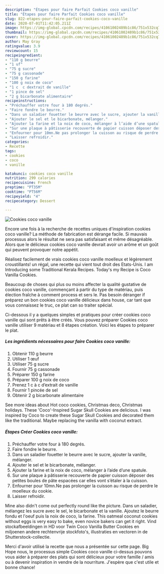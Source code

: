 ```yaml
---
description: "Étapes pour faire Parfait Cookies coco vanille"
title: "Étapes pour faire Parfait Cookies coco vanille"
slug: 822-etapes-pour-faire-parfait-cookies-coco-vanille
date: 2020-07-01T11:42:05.211Z
image: https://img-global.cpcdn.com/recipes/41061002489b1c86/751x532cq70/cookies-coco-vanille-photo-principale-de-la-recette.jpg
thumbnail: https://img-global.cpcdn.com/recipes/41061002489b1c86/751x532cq70/cookies-coco-vanille-photo-principale-de-la-recette.jpg
cover: https://img-global.cpcdn.com/recipes/41061002489b1c86/751x532cq70/cookies-coco-vanille-photo-principale-de-la-recette.jpg
author: May Gray
ratingvalue: 3.9
reviewcount: 15
recipeingredient:
- "110 g beurre"
- "1 uf"
- "75 g sucre"
- "75 g cassonade"
- "150 g farine"
- "100 g noix de coco"
- "1 c  c dextrait de vanille"
- "1 pince de sel"
- "2 g bicarbonate alimentaire"
recipeinstructions:
- "Préchauffer votre four à 180 degrés."
- "Faire fondre le beurre."
- "Dans un saladier fouetter le beurre avec le sucre, ajouter la vanille, mélanger."
- "Ajouter le sel et le bicarbonate, mélanger."
- "Ajouter la farine et la noix de coco, mélanger à l’aide d’une spatule."
- "Sur une plaque à pâtisserie recouverte de papier cuisson déposer des petites boules de pâte espacées car elles vont s’étaler à la cuisson."
- "Enfourner pour 10mn.Ne pas prolonger la cuisson au risque de perdre le moelleux du cookie."
- "Laisser refroidir."
categories:
- Recette
tags:
- cookies
- coco
- vanille

katakunci: cookies coco vanille 
nutrition: 299 calories
recipecuisine: French
preptime: "PT35M"
cooktime: "PT56M"
recipeyield: "4"
recipecategory: Dessert

---
```



![Cookies coco vanille](https://img-global.cpcdn.com/recipes/41061002489b1c86/751x532cq70/cookies-coco-vanille-photo-principale-de-la-recette.jpg)

Encore une fois à la recherche de recettes uniques d'inspiration cookies coco vanille? La méthode de fabrication est dérange facile. Si mauvais processus alors le résultat ne sera pas satisfaisant et même désagréable. Alors que le délicieux cookies coco vanille devrait avoir un arôme et un goût qui peuvent provoquer notre appétit.

Réalisez facilement de vrais cookies coco vanille moelleux et légèrement croustillants! un régal, une recette qui vient tout droit des Etats-Unis. I am Introducing some Traditional Kerala Recipes. Today&#39;s my Recipe is Coco Vanilla Cookies.

Beaucoup de choses qui plus ou moins affecter la qualité gustative de cookies coco vanille, commençant à partir du type de matériau, puis élection fraîche à comment process et sers le. Pas besoin déranger if préparez un bon cookies coco vanille délicieux dans house, car tant que vous connaissez le truc, ce plat can so traiter spécial.


Ci-dessous il y a quelques simples et pratiques pour créer cookies coco vanille qui sont prêts à être créés. Vous pouvez préparer Cookies coco vanille utiliser 9 matériau et 8 étapes création. Voici les étapes to préparer le plat.

<!--inarticleads1-->

##### Les ingrédients nécessaires pour faire Cookies coco vanille:

1. Obtenir 110 g beurre
1. Utiliser 1 œuf
1. Utiliser 75 g sucre
1. Fournir 75 g cassonade
1. Préparer 150 g farine
1. Préparer 100 g noix de coco
1. Prenez 1 c à c d’extrait de vanille
1. Fournir 1 pincée de sel
1. Obtenir 2 g bicarbonate alimentaire


See more ideas about Hot coco cookies, Christmas deco, Christmas holidays. These &#39;Coco&#39;-Inspired Sugar Skull Cookies are delicious. I was inspired by Coco to create these Sugar Skull Cookies and decorated them like the traditional. Maybe replacing the vanilla with coconut extract. 

<!--inarticleads2-->

##### Étapes Créer Cookies coco vanille:

1. Préchauffer votre four à 180 degrés.
1. Faire fondre le beurre.
1. Dans un saladier fouetter le beurre avec le sucre, ajouter la vanille, mélanger.
1. Ajouter le sel et le bicarbonate, mélanger.
1. Ajouter la farine et la noix de coco, mélanger à l’aide d’une spatule.
1. Sur une plaque à pâtisserie recouverte de papier cuisson déposer des petites boules de pâte espacées car elles vont s’étaler à la cuisson.
1. Enfourner pour 10mn.Ne pas prolonger la cuisson au risque de perdre le moelleux du cookie.
1. Laisser refroidir.


Mine also didn&#39;t come out perfectly round like the picture. Dans un saladier, mélangez les sucre avec le sel, le bicarbonate et la vanille. Ajoutez le beurre fondu et l&#39;oeuf puis la noix de coco, la farine. This oatmeal coconut cookies without eggs is very easy to bake, even novice bakers can get it right. Vind stockafbeeldingen in HD voor Twin Coco Vanilla Butter Cookies en miljoenen andere rechtenvrije stockfoto&#39;s, illustraties en vectoren in de Shutterstock-collectie. 


Merci d'avoir utilisé la recette que nous a présentée sur cette page. Big Hope nous, le processus simple Cookies coco vanille ci-dessus pouvons vous aider à préparer des plats qui sont délicieux pour votre famille / amis ou à devenir inspiration in vendre de la nourriture. J'espère que c'est utile et bonne chance!
